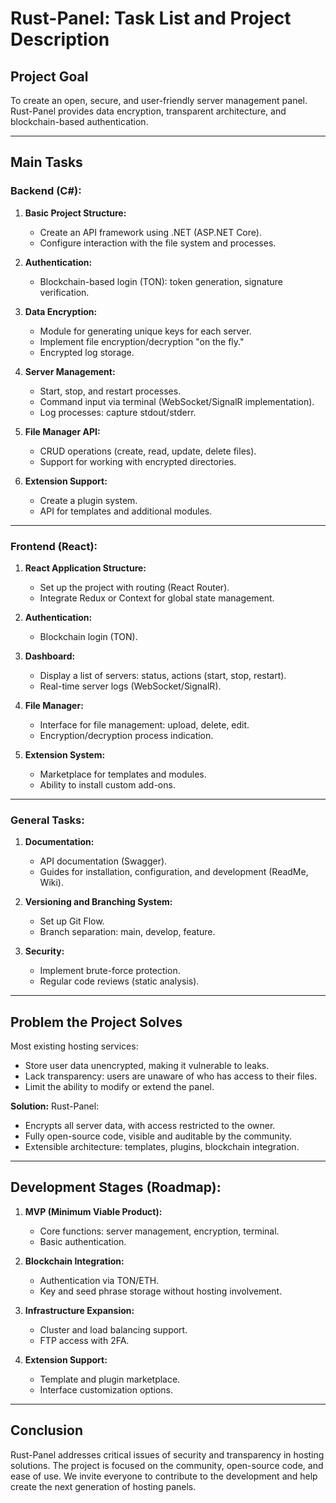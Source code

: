 # Rust-Panel: Task List and Project Description

## Project Goal
To create an open, secure, and user-friendly server management panel. Rust-Panel provides data encryption, transparent architecture, and blockchain-based authentication.

---

## Main Tasks

### Backend (C#):
1. **Basic Project Structure:**
   - Create an API framework using .NET (ASP.NET Core).
   - Configure interaction with the file system and processes.

2. **Authentication:**
   - Blockchain-based login (TON): token generation, signature verification.

3. **Data Encryption:**
   - Module for generating unique keys for each server.
   - Implement file encryption/decryption "on the fly."
   - Encrypted log storage.

4. **Server Management:**
   - Start, stop, and restart processes.
   - Command input via terminal (WebSocket/SignalR implementation).
   - Log processes: capture stdout/stderr.

5. **File Manager API:**
   - CRUD operations (create, read, update, delete files).
   - Support for working with encrypted directories.

6. **Extension Support:**
   - Create a plugin system.
   - API for templates and additional modules.

---

### Frontend (React):
1. **React Application Structure:**
   - Set up the project with routing (React Router).
   - Integrate Redux or Context for global state management.

2. **Authentication:**
   - Blockchain login (TON).

3. **Dashboard:**
   - Display a list of servers: status, actions (start, stop, restart).
   - Real-time server logs (WebSocket/SignalR).

4. **File Manager:**
   - Interface for file management: upload, delete, edit.
   - Encryption/decryption process indication.

5. **Extension System:**
   - Marketplace for templates and modules.
   - Ability to install custom add-ons.

---

### General Tasks:
1. **Documentation:**
   - API documentation (Swagger).
   - Guides for installation, configuration, and development (ReadMe, Wiki).

2. **Versioning and Branching System:**
   - Set up Git Flow.
   - Branch separation: main, develop, feature.

3. **Security:**
   - Implement brute-force protection.
   - Regular code reviews (static analysis).

---

## Problem the Project Solves
Most existing hosting services:
- Store user data unencrypted, making it vulnerable to leaks.
- Lack transparency: users are unaware of who has access to their files.
- Limit the ability to modify or extend the panel.

**Solution:** Rust-Panel:
- Encrypts all server data, with access restricted to the owner.
- Fully open-source code, visible and auditable by the community.
- Extensible architecture: templates, plugins, blockchain integration.

---

## Development Stages (Roadmap):
1. **MVP (Minimum Viable Product):**
   - Core functions: server management, encryption, terminal.
   - Basic authentication.

2. **Blockchain Integration:**
   - Authentication via TON/ETH.
   - Key and seed phrase storage without hosting involvement.

3. **Infrastructure Expansion:**
   - Cluster and load balancing support.
   - FTP access with 2FA.
  
4. **Extension Support:**
   - Template and plugin marketplace.
   - Interface customization options.

---

## Conclusion
Rust-Panel addresses critical issues of security and transparency in hosting solutions. The project is focused on the community, open-source code, and ease of use. We invite everyone to contribute to the development and help create the next generation of hosting panels.

